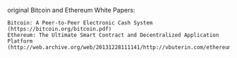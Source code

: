 original Bitcoin and Ethereum White Papers:

    Bitcoin: A Peer-to-Peer Electronic Cash System (https://bitcoin.org/bitcoin.pdf)
    Ethereum: The Ultimate Smart Contract and Decentralized Application Platform (http://web.archive.org/web/20131228111141/http://vbuterin.com/ethereum.html)
